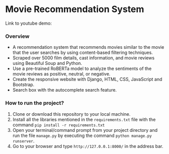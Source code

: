 # Movie Recommendation System
Link to youtube demo: 

### Overview
* A recommendation system that recommends movies similar to the movie that the user searches by using content-based filtering techniques.
* Scraped over 5000 film details, cast information, and movie reviews using Beautiful Soup and Python.
* Use a pre-trained RoBERTa model to analyze the sentiments of the movie reviews as positive, neutral, or negative.
* Create the responsive website with Django, HTML, CSS, JavaScript and Bootstrap.
* Search box with the autocomplete search feature. 
### How to run the project?
1. Clone or download this repository to your local machine.
2. Install all the libraries mentioned in the `requirements.txt` file with the command `pip install -r requirements.txt`
3. Open your terminal/command prompt from your project directory and run the file `manage.py` by executing the command `python manage.py runserver`.
4. Go to your browser and type `http://127.0.0.1:8000/` in the address bar.
